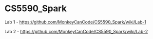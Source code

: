 # CS5590_Spark

Lab 1 - https://github.com/MonkeyCanCode/CS5590_Spark/wiki/Lab-1

Lab 2 - https://github.com/MonkeyCanCode/CS5590_Spark/wiki/Lab-2
